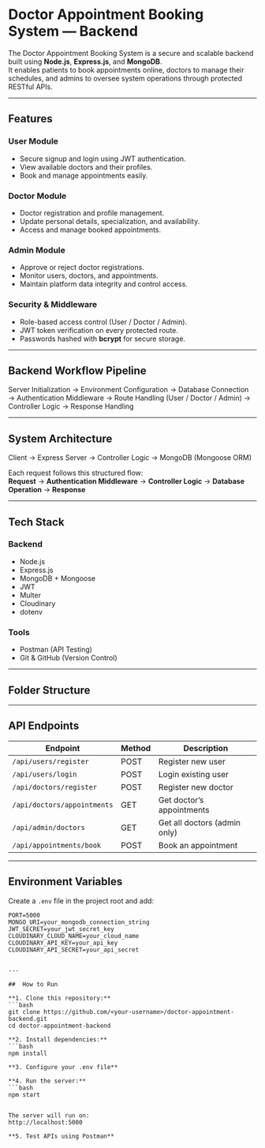 # Doctor Appointment Booking System — Backend

The Doctor Appointment Booking System is a secure and scalable backend built using **Node.js**, **Express.js**, and **MongoDB**.  
It enables patients to book appointments online, doctors to manage their schedules, and admins to oversee system operations through protected RESTful APIs.

---

## Features

### User Module
- Secure signup and login using JWT authentication.  
- View available doctors and their profiles.  
- Book and manage appointments easily.  

### Doctor Module
- Doctor registration and profile management.  
- Update personal details, specialization, and availability.  
- Access and manage booked appointments.  

### Admin Module
- Approve or reject doctor registrations.  
- Monitor users, doctors, and appointments.  
- Maintain platform data integrity and control access.  

### Security & Middleware
- Role-based access control (User / Doctor / Admin).  
- JWT token verification on every protected route.  
- Passwords hashed with **bcrypt** for secure storage.  

---

## Backend Workflow Pipeline

Server Initialization → Environment Configuration → Database Connection → Authentication Middleware → Route Handling (User / Doctor / Admin) → Controller Logic → Response Handling

---

## System Architecture

Client → Express Server → Controller Logic → MongoDB (Mongoose ORM)  

Each request follows this structured flow:  
**Request** → **Authentication Middleware** → **Controller Logic** → **Database Operation** → **Response**

---

## Tech Stack

### Backend
- Node.js  
- Express.js  
- MongoDB + Mongoose  
- JWT  
- Multer  
- Cloudinary  
- dotenv  

### Tools
- Postman (API Testing)  
- Git & GitHub (Version Control)  

---

## Folder Structure


---

## API Endpoints

| Endpoint | Method | Description |
|-----------|--------|-------------|
| `/api/users/register` | POST | Register new user |
| `/api/users/login` | POST | Login existing user |
| `/api/doctors/register` | POST | Register new doctor |
| `/api/doctors/appointments` | GET | Get doctor’s appointments |
| `/api/admin/doctors` | GET | Get all doctors (admin only) |
| `/api/appointments/book` | POST | Book an appointment |

---

## Environment Variables

Create a `.env` file in the project root and add:

```env
PORT=5000
MONGO_URI=your_mongodb_connection_string
JWT_SECRET=your_jwt_secret_key
CLOUDINARY_CLOUD_NAME=your_cloud_name
CLOUDINARY_API_KEY=your_api_key
CLOUDINARY_API_SECRET=your_api_secret


---

##  How to Run

**1. Clone this repository:**
```bash
git clone https://github.com/<your-username>/doctor-appointment-backend.git
cd doctor-appointment-backend

**2. Install dependencies:**
```bash
npm install

**3. Configure your .env file**

**4. Run the server:**
```bash
npm start


The server will run on:
http://localhost:5000

**5. Test APIs using Postman**
